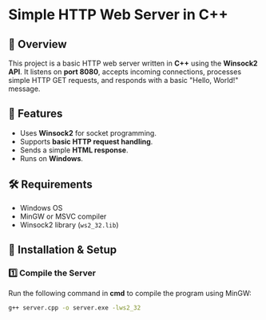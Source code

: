 # Simple HTTP Web Server in C++

## 📌 Overview
This project is a basic HTTP web server written in **C++** using the **Winsock2 API**. It listens on **port 8080**, accepts incoming connections, processes simple HTTP GET requests, and responds with a basic "Hello, World!" message.

## 📂 Features
- Uses **Winsock2** for socket programming.
- Supports **basic HTTP request handling**.
- Sends a simple **HTML response**.
- Runs on **Windows**.

## 🛠️ Requirements
- Windows OS
- MinGW or MSVC compiler
- Winsock2 library (`ws2_32.lib`)

## 🚀 Installation & Setup

### **1️⃣ Compile the Server**
Run the following command in **cmd** to compile the program using MinGW:
```sh
g++ server.cpp -o server.exe -lws2_32

